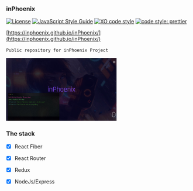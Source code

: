 ### inPhoenix
[![License](https://img.shields.io/badge/license-MIT-blue.svg?style=flat-square)](https://github.com/inPhoenix/)
[![JavaScript Style Guide](https://img.shields.io/badge/code_style-standard-brightgreen.svg)](https://standardjs.com)
[![XO code style](https://img.shields.io/badge/code_style-XO-5ed9c7.svg)](https://github.com/xojs/xo)
[![code style: prettier](https://img.shields.io/badge/code_style-prettier-ff69b4.svg?style=flat-square)](https://github.com/prettier/prettier)


[https://inphoenix.github.io/inPhoenix/](https://inphoenix.github.io/inPhoenix/)

    Public repository for inPhoenix Project

<img title="logo" src="public/preview.jpg" width="60%" alt='demo'>

### The stack
- [x] React Fiber
- [x] React Router
- [x] Redux
- [x] NodeJs/Express

